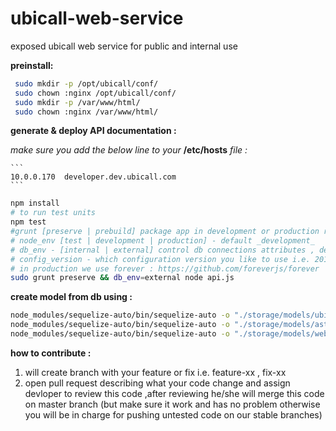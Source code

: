 # ubicall-web-service
exposed ubicall web service for public and internal use

**preinstall:**

  ```bash
   sudo mkdir -p /opt/ubicall/conf/
   sudo chown :nginx /opt/ubicall/conf/
   sudo mkdir -p /var/www/html/
   sudo chown :nginx /var/www/html/
  ```


**generate & deploy API documentation :**

  *make sure you add the below line to your* **/etc/hosts** *file :*

    ```
    10.0.0.170  developer.dev.ubicall.com
    ```

``` bash
npm install
# to run test units
npm test
#grunt [preserve | prebuild] package app in development or production respectively
# node_env [test | development | production] - default _development_
# db_env - [internal | external] control db connections attributes , default *internal* which use internal_ip and internal_port to connect to DB - default _internel_
# config_version - which configuration version you like to use i.e. 20150920 - default _specified in settings.js_
# in production we use forever : https://github.com/foreverjs/forever
sudo grunt preserve && db_env=external node api.js
```
**create model from db using :**
``` bash
node_modules/sequelize-auto/bin/sequelize-auto -o "./storage/models/ubicall" -d ubicall -h localhost -u root -p 3306 -x root -e mysql
node_modules/sequelize-auto/bin/sequelize-auto -o "./storage/models/ast_rt" -d ast_rt -h localhost -u root -p 3306 -x root -e mysql
node_modules/sequelize-auto/bin/sequelize-auto -o "./storage/models/web_fs_db" -d WEB_FS_DB -h localhost -u root -p 3306 -x root -e mysql
```
**how to contribute :**

1. will create branch with your feature or fix i.e. feature-xx , fix-xx
2. open pull request describing what your code change and assign devloper to review this code ,after reviewing he/she will merge this code on master branch (but make sure it work and has no problem otherwise you will be in charge for pushing untested code on our stable branches)
